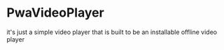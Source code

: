 # PwaVideoPlayer

it's just a simple video player that is built to be an installable offline video player
